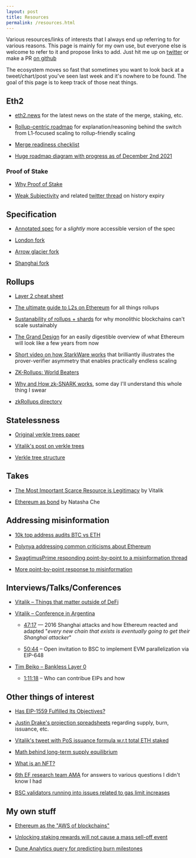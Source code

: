```yaml
---
layout: post
title: Resources
permalink: /resources.html
---
```


Various resources/links of interests that I always end up referring to for various reasons. This page is mainly for my own use, but everyone else is welcome to refer to it and propose links to add. Just hit me up on [twitter](https://twitter.com/domothy) or make a PR [on github](https://github.com/domothyb/website/)

The ecosystem moves so fast that sometimes you want to look back at a tweet/chart/post you've seen last week and it's nowhere to be found. The goal of this page is to keep track of those neat things.

## Eth2

* [eth2.news](https://eth2.news/) for the latest news on the state of the merge, staking, etc.

* [Rollup-centric roadmap](https://ethereum-magicians.org/t/a-rollup-centric-ethereum-roadmap/4698) for explanation/reasoning behind the switch from L1-focused scaling to rollup-friendly scaling

* [Merge readiness checklist](https://github.com/ethereum/pm/blob/master/Merge/mainnet-readiness.md)

* [Huge roadmap diagram with progress as of December 2nd 2021](https://twitter.com/VitalikButerin/status/1466411377107558402)

### Proof of Stake

* [Why Proof of Stake](https://vitalik.ca/general/2020/11/06/pos2020.html)

* [Weak Subjectivity](https://blog.ethereum.org/2014/11/25/proof-stake-learned-love-weak-subjectivity/) and related [twitter thread](https://twitter.com/lightclients/status/1462576116359569411) on history expiry

## Specification

* [Annotated spec](https://github.com/ethereum/annotated-spec) for a *slightly* more accessible version of the spec

* [London fork](https://github.com/ethereum/execution-specs/blob/master/network-upgrades/mainnet-upgrades/london.md)

* [Arrow glacier fork](https://github.com/ethereum/execution-specs/blob/master/network-upgrades/mainnet-upgrades/arrow-glacier.md)

* [Shanghai fork](https://github.com/ethereum/execution-specs/blob/master/network-upgrades/mainnet-upgrades/shanghai.md)

## Rollups

* [Layer 2 cheat sheet](https://mirror.xyz/ethmaxitard.eth/iyCAlOexgQKOvoSAAk4utYGEdnESOKb5HstM2_LaqL4)

* [The ultimate guide to L2s on Ethereum](https://mirror.xyz/dcbuilder.eth/QX_ELJBQBm1Iq45ktPsz8pWLZN1C52DmEtH09boZuo0) for all things rollups

* [Sustanability of rollups + shards](https://polynya.medium.com/why-rollups-data-shards-are-the-only-sustainable-solution-for-high-scalability-c9aabd6fbb48) for why monolithic blockchains can't scale sustainably

* [The Grand Design](https://thedailygwei.substack.com/p/the-grand-design-the-daily-gwei-335) for an easily digestible overview of what Ethereum will look like a few years from now

* [Short video on how StarkWare works](https://twitter.com/StarkWareLtd/status/1456256503157956609) that brilliantly illustrates the prover-verifier asymmetry that enables practically endless scaling

* [ZK-Rollups: World Beaters](https://hackmd.io/@canti/rkUT0BD8K)

* [Why and How zk-SNARK works](https://arxiv.org/pdf/1906.07221.pdf), some day I'll understand this whole thing I swear

* [zkRollups directory](https://www.zkrollups.xyz/)

## Statelessness

* [Original verkle trees paper](https://math.mit.edu/research/highschool/primes/materials/2018/Kuszmaul.pdf)

* [Vitalik's post on verkle trees](https://vitalik.ca/general/2021/06/18/verkle.html)

* [Verkle tree structure](https://blog.ethereum.org/2021/12/02/verkle-tree-structure/)

## Takes

* [The Most Important Scarce Resource is Legitimacy](https://vitalik.ca/general/2021/03/23/legitimacy.html) by Vitalik

* [Ethereum as bond](https://twitter.com/RealNatashaChe/status/1427344424074301473) by Natasha Che

## Addressing misinformation

* [10k top address audits BTC vs ETH](https://medium.com/@adamscochran/the-10k-audit-42c100dd32bb)

* [Polynya addressing common criticisms about Ethereum](https://www.reddit.com/r/ethereum/comments/najp2c/addressing_common_criticisms_about_ethereum/)

* [SwagtimusPrime responding point-by-point to a misinformation thread](https://www.reddit.com/r/CryptoCurrency/comments/qw2e32/eth_is_bad_and_i_am_tired_of_pretending_its_not/hl0bqo9/?context=3)

* [More point-by-point response to misinformation](https://www.reddit.com/r/ethereum/comments/r9dndo/is_ethereums_decentralization_enough_what_do_you/hncj3il/?context=3)

## Interviews/Talks/Conferences

* [Vitalik – Things that matter outside of DeFi](https://www.youtube.com/watch?v=oLsb7clrXMQ)

* [Vitalik – Conference in Argentina](https://www.youtube.com/watch?v=oLsb7clrXMQ)

    * [47:17](https://youtu.be/tdTyELiPqPo?t=2837) — 2016 Shanghai attacks and how Ethereum reacted and adapted
"*every new chain that exists is eventually going to get their Shanghai attacker*"

    * [50:44](https://youtu.be/tdTyELiPqPo?t=3044) – Open invitation to BSC to implement EVM parallelization via EIP-648

* [Tim Beiko – Bankless Layer 0](https://www.youtube.com/watch?v=Js_TjVW8VD4)

    * [1:11:18](https://youtu.be/Js_TjVW8VD4?t=4277) – Who can contribue EIPs and how

## Other things of interest

* [Has EIP-1559 Fulfilled Its Objectives?](https://pintail.xyz/posts/gas-market-analysis/)

* [Justin Drake's projection spreadsheets](https://docs.google.com/spreadsheets/d/1vrK5sY5ooq-F8dcyRhmmAJ5YtgkvWKWP3OfGCZIYxSA/edit#gid=0) regarding supply, burn, issuance, etc.

* [Vitalik's tweet with PoS issuance formula w.r.t total ETH staked](https://twitter.com/vitalikbuterin/status/1326444925957754880)

* [Math behind long-term supply equilibrium](https://ethresear.ch/t/circulating-supply-equilibrium-for-ethereum-and-minimum-viable-issuance-during-the-proof-of-stake-era/10954)

* [What is an NFT?](https://mobile.twitter.com/punk6529/status/1451896453065023493)

* [6th EF research team AMA](https://www.reddit.com/r/ethereum/comments/o4unlp/ama_we_are_the_efs_research_team_pt_6_23_june_2021/) for answers to various questions I didn't know I had

* [BSC validators running into issues related to gas limit increases](https://github.com/binance-chain/bsc/issues/553)

## My own stuff

* [Ethereum as the "AWS of blockchains"](https://twitter.com/domothy/status/1465905887541972996)

* [Unlocking staking rewards will not cause a mass sell-off event](https://twitter.com/domothy/status/1467387422765953029)

* [Dune Analytics query for predicting burn milestones](https://dune.xyz/queries/220490)
